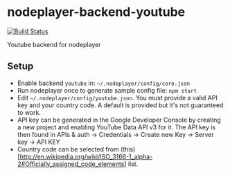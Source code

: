 nodeplayer-backend-youtube
==========================

[![Build Status](https://travis-ci.org/FruitieX/nodeplayer-backend-youtube.svg?branch=master)](https://travis-ci.org/FruitieX/nodeplayer-backend-youtube)

Youtube backend for nodeplayer

Setup
-----

* Enable backend `youtube` in: `~/.nodeplayer/config/core.json`
* Run nodeplayer once to generate sample config file: `npm start`
* Edit `~/.nodeplayer/config/youtube.json`. You must provide a valid API key and
  your country code. A default is provided but it's not guaranteed to work.
* API key can be generated in the Google Developer Console by creating a new
  project and enabling YouTube Data API v3 for it. The API key is then found in
  APIs & auth -> Credentials -> Create new Key -> Server key -> API KEY
* Country code can be selected from (this)[http://en.wikipedia.org/wiki/ISO_3166-1_alpha-2#Officially_assigned_code_elements] list.
